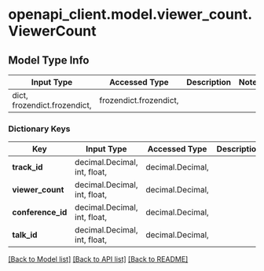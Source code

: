 # openapi_client.model.viewer_count.ViewerCount

## Model Type Info
Input Type | Accessed Type | Description | Notes
------------ | ------------- | ------------- | -------------
dict, frozendict.frozendict,  | frozendict.frozendict,  |  | 

### Dictionary Keys
Key | Input Type | Accessed Type | Description | Notes
------------ | ------------- | ------------- | ------------- | -------------
**track_id** | decimal.Decimal, int, float,  | decimal.Decimal,  |  | 
**viewer_count** | decimal.Decimal, int, float,  | decimal.Decimal,  |  | 
**conference_id** | decimal.Decimal, int, float,  | decimal.Decimal,  |  | [optional] 
**talk_id** | decimal.Decimal, int, float,  | decimal.Decimal,  |  | [optional] 

[[Back to Model list]](../../README.md#documentation-for-models) [[Back to API list]](../../README.md#documentation-for-api-endpoints) [[Back to README]](../../README.md)

